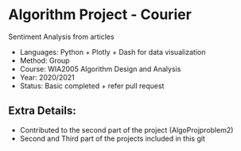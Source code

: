 # Algorithm Project - Courier
Sentiment Analysis from articles 
- Languages: Python + Plotly + Dash for data visualization 
- Method: Group
- Course: WIA2005 Algorithm Design and Analysis
- Year: 2020/2021
- Status: Basic completed + refer pull request
## Extra Details:
- Contributed to the second part of the project (AlgoProjproblem2) 
- Second and Third part of the projects included in this git
